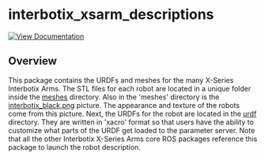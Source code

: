 # interbotix_xsarm_descriptions

[![View Documentation](https://trossenrobotics.com/docs/docs_button.svg)](https://docs.trossenrobotics.com/interbotix_xsarms_docs/ros1_packages/arm_descriptions.html)

## Overview

This package contains the URDFs and meshes for the many X-Series Interbotix Arms. The STL files for each robot are located in a unique folder inside the [meshes](meshes/) directory. Also in the 'meshes' directory is the [interbotix_black.png](meshes/interbotix_black.png) picture. The appearance and texture of the robots come from this picture. Next, the URDFs for the robot are located in the [urdf](urdf/) directory. They are written in 'xacro' format so that users have the ability to customize what parts of the URDF get loaded to the parameter server. Note that all the other Interbotix X-Series Arms core ROS packages reference this package to launch the robot description.
